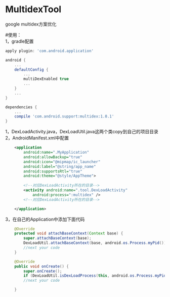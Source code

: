 # MultidexTool  
google multidex方案优化  

#使用：  
1，gradle配置  
```gradle
apply plugin: 'com.android.application'

android {
    ...
    defaultConfig {
        ...
        multiDexEnabled true
        ...
    }
    ...
}

dependencies {
    ...
    compile 'com.android.support:multidex:1.0.1'
}
```
1，DexLoadActivity.java，DexLoadUtil.java这两个类copy到自己的项目目录  
2，AndroidManifest.xml中配置  
```xml
    <application
        android:name=".MyApplication"
        android:allowBackup="true"
        android:icon="@mipmap/ic_launcher"
        android:label="@string/app_name"
        android:supportsRtl="true"
        android:theme="@style/AppTheme">
        
        <!--对应DexLoadActivity所在的目录-->
        <activity android:name=".tool.DexLoadActivity"
            android:process=":multidex" />
        <!--对应DexLoadActivity所在的目录-->

    </application>

```
3，在自己的Application中添加下面代码  
```java
    @Override
    protected void attachBaseContext(Context base) {
        super.attachBaseContext(base);
        DexLoadUtil.attachBaseContext(base, android.os.Process.myPid());
        //next your code
    }

    @Override
    public void onCreate() {
        super.onCreate();
        if (DexLoadUtil.isDexLoadProcess(this, android.os.Process.myPid())) return;
        //next your code

    }
```
